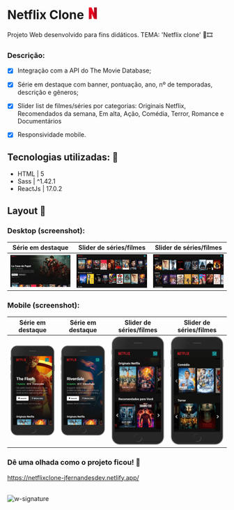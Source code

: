 # Netflix Clone <img src='https://github.com/jfernandesdev/netflix-clone/blob/c59566e9f0deeea6e678279322ccbff91858d514/public/favicon.png' width='27px' />
Projeto Web desenvolvido para fins didáticos. TEMA: 'Netflix clone' 🎥🎞

### Descrição:

- [x] Integração com a API do The Movie Database;
- [x] Série em destaque com banner, pontuação, ano, nº de temporadas, descrição e gêneros;
- [x] Slider list de filmes/séries por categorias: Originais Netflix, Recomendados da semana, Em alta, Ação, Comédia, Terror, Romance e Documentários
- [x] Responsividade mobile.


## Tecnologias utilizadas: 🚀

- HTML | 5
- Sass | ^1.42.1
- ReactJs | 17.0.2

## Layout 🤩

### Desktop (screenshot):
 
|Série em destaque|Slider de séries/filmes|Slider de séries/filmes| 
| --- | --- | --- |
![](https://github.com/jfernandesdev/netflix-clone/blob/c59566e9f0deeea6e678279322ccbff91858d514/public/layout/layout-1.png) | ![](https://github.com/jfernandesdev/netflix-clone/blob/c59566e9f0deeea6e678279322ccbff91858d514/public/layout/layout-2.png) | ![](https://github.com/jfernandesdev/netflix-clone/blob/c59566e9f0deeea6e678279322ccbff91858d514/public/layout/layout-3.png)


### Mobile (screenshot):

|Série em destaque|Série em destaque|Slider de séries/filmes| Slider de séries/filmes| 
| --- | --- | --- | --- |
<img src="https://github.com/jfernandesdev/netflix-clone/blob/c59566e9f0deeea6e678279322ccbff91858d514/public/layout/layout-mobile-1.png" width="250" /> | <img src="https://github.com/jfernandesdev/netflix-clone/blob/df6f4c4de0d91b88e9c22f14da075d0af7034026/public/layout/layout-mobile-4.png" width="250" /> | <img src="https://github.com/jfernandesdev/netflix-clone/blob/c59566e9f0deeea6e678279322ccbff91858d514/public/layout/layout-mobile-2.png" width="250" /> | <img src="https://github.com/jfernandesdev/netflix-clone/blob/c59566e9f0deeea6e678279322ccbff91858d514/public/layout/layout-mobile-3.png" width="250" />  


### Dê uma olhada como o projeto ficou! 👀

https://netflixclone-jfernandesdev.netlify.app/

<br>

<img src="https://i.ibb.co/n1SbQZw/w-signature.png" alt="w-signature" border="0" width='300px' />
